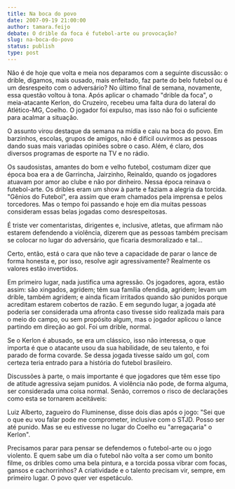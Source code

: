 ```yaml
---
title: Na boca do povo
date: 2007-09-19 21:00:00
author: tamara.feijo
debate: O drible da foca é futebol-arte ou provocação?
slug: na-boca-do-povo
status: publish 
type: post
---
```


Não é de hoje que volta e meia nos deparamos com a seguinte discussão: o drible, digamos, mais ousado, mais enfeitado, faz parte do belo futebol ou é um desrespeito com o adversário? No último final de semana, novamente, essa questão voltou à tona. Após aplicar o chamado "drible da foca", o meia-atacante Kerlon, do Cruzeiro, recebeu uma falta dura do lateral do Atlético-MG, Coelho. O jogador foi expulso, mas isso não foi o suficiente para acalmar a situação.


O assunto virou destaque da semana na mídia e caiu na boca do povo. Em barzinhos, escolas, grupos de amigos, não é difícil ouvirmos as pessoas dando suas mais variadas opiniões sobre o caso. Além, é claro, dos diversos programas de esporte na TV e no rádio. 


Os saudosistas, amantes do bom e velho futebol, costumam dizer que época boa era a de Garrincha, Jairzinho, Reinaldo, quando os jogadores atuavam por amor ao clube e não por dinheiro. Nessa época reinava o futebol-arte. Os dribles eram um show à parte e faziam a alegria da torcida. "Gênios do Futebol", era assim que eram chamados pela imprensa e pelos torcedores. Mas o tempo foi passando e hoje em dia muitas pessoas consideram essas belas jogadas como desrespeitosas.


É triste ver comentaristas, dirigentes e, inclusive, atletas, que afirmam não estarem defendendo a violência, dizerem que as pessoas também precisam se colocar no lugar do adversário, que ficaria desmoralizado e tal...


Certo, então, está o cara que não teve a capacidade de parar o lance de forma honesta e, por isso, resolve agir agressivamente? Realmente os valores estão invertidos.


Em primeiro lugar, nada justifica uma agressão. Os jogadores, agora, estão assim: são xingados, agridem; têm sua família ofendida, agridem; levam um drible, também agridem; e ainda ficam irritados quando são punidos porque acreditam estarem cobertos de razão. E em segundo lugar, a jogada até poderia ser considerada uma afronta caso tivesse sido realizada mais para o meio do campo, ou sem propósito algum, mas o jogador aplicou o lance partindo em direção ao gol. Foi um drible, normal.


Se o Kerlon é abusado, se era um clássico, isso não interessa, o que importa é que o atacante usou da sua habilidade, de seu talento, e foi parado de forma covarde. Se dessa jogada tivesse saído um gol, com certeza teria entrado para a história do futebol brasileiro. 


Discussões à parte, o mais importante é que jogadores que têm esse tipo de atitude agressiva sejam punidos. A violência não pode, de forma alguma, ser considerada uma coisa normal. Senão, corremos o risco de declarações como esta se tornarem aceitáveis:


Luiz Alberto, zagueiro do Fluminense, disse dois dias após o jogo: "Sei que o que eu vou falar pode me comprometer, inclusive com o STJD. Posso ser até punido. Mas se eu estivesse no lugar do Coelho eu "arregaçaria" o Kerlon".


Precisamos parar para pensar se defendemos o futebol-arte ou o jogo violento. E quem sabe um dia o futebol não volta a ser como um bonito filme, os dribles como uma bela pintura, e a torcida possa vibrar com focas, gansos e cachorrinhos? A criatividade e o talento precisam vir, sempre, em primeiro lugar. O povo quer ver espetáculo.


